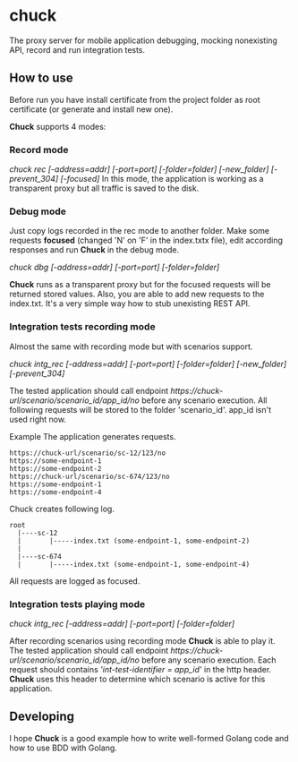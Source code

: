 # chuck

The proxy server for mobile application debugging, mocking nonexisting API, record and run integration tests.

## How to use

Before run you have install certificate from the project folder as root certificate (or generate and install new one).

**Chuck** supports 4 modes:

### Record mode

*chuck rec [-address=addr] [-port=port] [-folder=folder] [-new_folder] [-prevent_304] [-focused]*
In this mode, the application is working as a transparent proxy but all traffic is saved to the disk.

### Debug mode

Just copy logs recorded in the rec mode to another folder. Make some requests **focused** (changed 'N' on 'F' in the index.txtx file), edit according responses and run **Chuck** in the debug mode.

*chuck dbg [-address=addr] [-port=port] [-folder=folder]*

**Chuck** runs as a transparent proxy but for the focused requests will be returned stored values. Also, you are able to add new requests to the index.txt. It's a very simple way how to stub unexisting REST API.

### Integration tests recording mode

Almost the same with recording mode but with scenarios support. 

*chuck intg_rec [-address=addr] [-port=port] [-folder=folder] [-new_folder] [-prevent_304]*

The tested application should call endpoint *https://chuck-url/scenario/scenario_id/app_id/no* before any scenario execution. All following requests will be stored to the folder 'scenario_id'. app_id isn't used right now.

Example
The application generates requests.
```
https://chuck-url/scenario/sc-12/123/no
https://some-endpoint-1
https://some-endpoint-2
https://chuck-url/scenario/sc-674/123/no
https://some-endpoint-1
https://some-endpoint-4
```

Chuck creates following log.

```
root
  |----sc-12
  |       |-----index.txt (some-endpoint-1, some-endpoint-2)
  |
  |----sc-674
  |       |-----index.txt (some-endpoint-1, some-endpoint-4)
  ```
  All requests are logged as focused.


### Integration tests playing mode

*chuck intg_rec [-address=addr] [-port=port] [-folder=folder]*

After recording scenarios using recording mode **Chuck** is able to play it. The tested application should call endpoint *https://chuck-url/scenario/scenario_id/app_id/no* before any scenario execution. Each request should contains *'int-test-identifier = app_id'* in the http header. **Chuck** uses this header to determine which scenario is active for this application.

## Developing

I hope **Chuck** is a good example how to write well-formed Golang code and how to use BDD with Golang.
